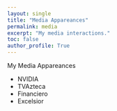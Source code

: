 ```yaml
---
layout: single
title: "Media Appareances"
permalink: media
excerpt: "My media interactions."
toc: false
author_profile: True
---
```

My Media Appareances

- NVIDIA
- TVAzteca
- Financiero
- Excelsior
